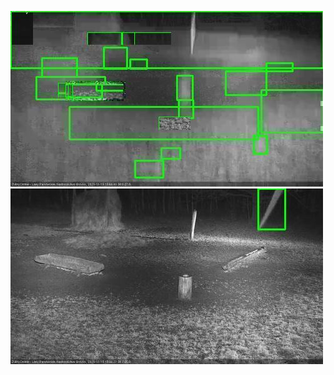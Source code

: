 ![20201119-175530-180535](in2/20201119/20201119-175530-180535_0_.jpg)
![20201119-182602-183606](in2/20201119/20201119-182602-183606_0_.jpg)
